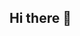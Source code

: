 ## Hi there 👋

<!--
**Nox1KCL/Nox1KCL** is a ✨ _special_ ✨ repository because its `README.md` (this file) appears on your GitHub profile.

Here are some ideas to get you started:

- 🔭 I’m currently working on programmer
- 🌱 I’m currently learning C#/.NET

-->
